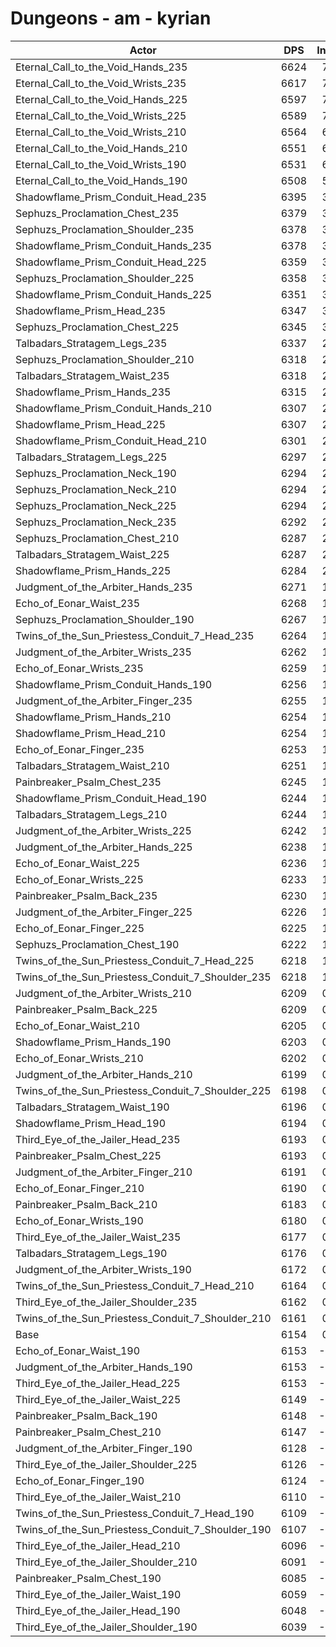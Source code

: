 # Dungeons - am - kyrian
| Actor | DPS | Increase |
|---|:---:|:---:|
|Eternal_Call_to_the_Void_Hands_235|6624|7.64%|
|Eternal_Call_to_the_Void_Wrists_235|6617|7.52%|
|Eternal_Call_to_the_Void_Hands_225|6597|7.20%|
|Eternal_Call_to_the_Void_Wrists_225|6589|7.07%|
|Eternal_Call_to_the_Void_Wrists_210|6564|6.66%|
|Eternal_Call_to_the_Void_Hands_210|6551|6.45%|
|Eternal_Call_to_the_Void_Wrists_190|6531|6.13%|
|Eternal_Call_to_the_Void_Hands_190|6508|5.75%|
|Shadowflame_Prism_Conduit_Head_235|6395|3.92%|
|Sephuzs_Proclamation_Chest_235|6379|3.66%|
|Sephuzs_Proclamation_Shoulder_235|6378|3.64%|
|Shadowflame_Prism_Conduit_Hands_235|6378|3.64%|
|Shadowflame_Prism_Conduit_Head_225|6359|3.33%|
|Sephuzs_Proclamation_Shoulder_225|6358|3.31%|
|Shadowflame_Prism_Conduit_Hands_225|6351|3.20%|
|Shadowflame_Prism_Head_235|6347|3.14%|
|Sephuzs_Proclamation_Chest_225|6345|3.10%|
|Talbadars_Stratagem_Legs_235|6337|2.97%|
|Sephuzs_Proclamation_Shoulder_210|6318|2.66%|
|Talbadars_Stratagem_Waist_235|6318|2.66%|
|Shadowflame_Prism_Hands_235|6315|2.62%|
|Shadowflame_Prism_Conduit_Hands_210|6307|2.49%|
|Shadowflame_Prism_Head_225|6307|2.49%|
|Shadowflame_Prism_Conduit_Head_210|6301|2.39%|
|Talbadars_Stratagem_Legs_225|6297|2.32%|
|Sephuzs_Proclamation_Neck_190|6294|2.27%|
|Sephuzs_Proclamation_Neck_210|6294|2.27%|
|Sephuzs_Proclamation_Neck_225|6294|2.27%|
|Sephuzs_Proclamation_Neck_235|6292|2.24%|
|Sephuzs_Proclamation_Chest_210|6287|2.16%|
|Talbadars_Stratagem_Waist_225|6287|2.16%|
|Shadowflame_Prism_Hands_225|6284|2.11%|
|Judgment_of_the_Arbiter_Hands_235|6271|1.90%|
|Echo_of_Eonar_Waist_235|6268|1.85%|
|Sephuzs_Proclamation_Shoulder_190|6267|1.84%|
|Twins_of_the_Sun_Priestess_Conduit_7_Head_235|6264|1.79%|
|Judgment_of_the_Arbiter_Wrists_235|6262|1.75%|
|Echo_of_Eonar_Wrists_235|6259|1.71%|
|Shadowflame_Prism_Conduit_Hands_190|6256|1.66%|
|Judgment_of_the_Arbiter_Finger_235|6255|1.64%|
|Shadowflame_Prism_Hands_210|6254|1.62%|
|Shadowflame_Prism_Head_210|6254|1.62%|
|Echo_of_Eonar_Finger_235|6253|1.61%|
|Talbadars_Stratagem_Waist_210|6251|1.58%|
|Painbreaker_Psalm_Chest_235|6245|1.48%|
|Shadowflame_Prism_Conduit_Head_190|6244|1.46%|
|Talbadars_Stratagem_Legs_210|6244|1.46%|
|Judgment_of_the_Arbiter_Wrists_225|6242|1.43%|
|Judgment_of_the_Arbiter_Hands_225|6238|1.36%|
|Echo_of_Eonar_Waist_225|6236|1.33%|
|Echo_of_Eonar_Wrists_225|6233|1.28%|
|Painbreaker_Psalm_Back_235|6230|1.23%|
|Judgment_of_the_Arbiter_Finger_225|6226|1.17%|
|Echo_of_Eonar_Finger_225|6225|1.15%|
|Sephuzs_Proclamation_Chest_190|6222|1.10%|
|Twins_of_the_Sun_Priestess_Conduit_7_Head_225|6218|1.04%|
|Twins_of_the_Sun_Priestess_Conduit_7_Shoulder_235|6218|1.04%|
|Judgment_of_the_Arbiter_Wrists_210|6209|0.89%|
|Painbreaker_Psalm_Back_225|6209|0.89%|
|Echo_of_Eonar_Waist_210|6205|0.83%|
|Shadowflame_Prism_Hands_190|6203|0.80%|
|Echo_of_Eonar_Wrists_210|6202|0.78%|
|Judgment_of_the_Arbiter_Hands_210|6199|0.73%|
|Twins_of_the_Sun_Priestess_Conduit_7_Shoulder_225|6198|0.71%|
|Talbadars_Stratagem_Waist_190|6196|0.68%|
|Shadowflame_Prism_Head_190|6194|0.65%|
|Third_Eye_of_the_Jailer_Head_235|6193|0.63%|
|Painbreaker_Psalm_Chest_225|6193|0.63%|
|Judgment_of_the_Arbiter_Finger_210|6191|0.60%|
|Echo_of_Eonar_Finger_210|6190|0.58%|
|Painbreaker_Psalm_Back_210|6183|0.47%|
|Echo_of_Eonar_Wrists_190|6180|0.42%|
|Third_Eye_of_the_Jailer_Waist_235|6177|0.37%|
|Talbadars_Stratagem_Legs_190|6176|0.36%|
|Judgment_of_the_Arbiter_Wrists_190|6172|0.29%|
|Twins_of_the_Sun_Priestess_Conduit_7_Head_210|6164|0.16%|
|Third_Eye_of_the_Jailer_Shoulder_235|6162|0.13%|
|Twins_of_the_Sun_Priestess_Conduit_7_Shoulder_210|6161|0.11%|
|Base|6154|0.00%|
|Echo_of_Eonar_Waist_190|6153|-0.02%|
|Judgment_of_the_Arbiter_Hands_190|6153|-0.02%|
|Third_Eye_of_the_Jailer_Head_225|6153|-0.02%|
|Third_Eye_of_the_Jailer_Waist_225|6149|-0.08%|
|Painbreaker_Psalm_Back_190|6148|-0.10%|
|Painbreaker_Psalm_Chest_210|6147|-0.11%|
|Judgment_of_the_Arbiter_Finger_190|6128|-0.42%|
|Third_Eye_of_the_Jailer_Shoulder_225|6126|-0.45%|
|Echo_of_Eonar_Finger_190|6124|-0.49%|
|Third_Eye_of_the_Jailer_Waist_210|6110|-0.71%|
|Twins_of_the_Sun_Priestess_Conduit_7_Head_190|6109|-0.73%|
|Twins_of_the_Sun_Priestess_Conduit_7_Shoulder_190|6107|-0.76%|
|Third_Eye_of_the_Jailer_Head_210|6096|-0.94%|
|Third_Eye_of_the_Jailer_Shoulder_210|6091|-1.02%|
|Painbreaker_Psalm_Chest_190|6085|-1.12%|
|Third_Eye_of_the_Jailer_Waist_190|6059|-1.54%|
|Third_Eye_of_the_Jailer_Head_190|6048|-1.72%|
|Third_Eye_of_the_Jailer_Shoulder_190|6039|-1.87%|
